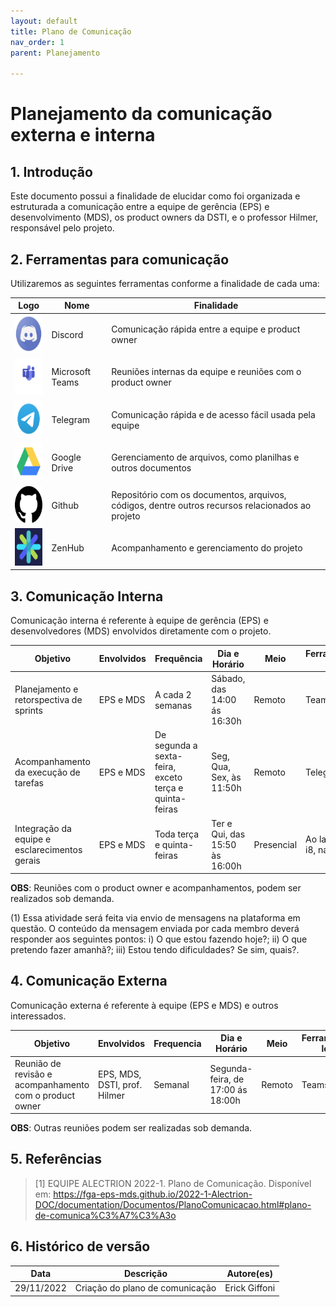 ```yaml
---
layout: default
title: Plano de Comunicação
nav_order: 1
parent: Planejamento

---
```


# Planejamento da comunicação externa e interna

<!-- Tópicos e subtópicos com numeração-->

## 1. Introdução
Este documento possui a finalidade de elucidar como foi organizada e estruturada a comunicação entre a equipe de gerência (EPS) e desenvolvimento (MDS), os product owners da DSTI, e o professor Hilmer, responsável pelo projeto.

## 2. Ferramentas para comunicação

Utilizaremos as seguintes ferramentas conforme a finalidade de cada uma:

|**Logo**|**Nome**|**Finalidade**|
|--------|-------------|---------|
|<img src="../assets/logos/discord.png" width="60px" height="60px">|Discord|Comunicação rápida entre a equipe e product owner|
|<img src="../assets/logos/teams.png" width="60px" height="60px">|Microsoft Teams|Reuniões internas da equipe e reuniões com o product owner|
|<img src="../assets/logos/telegram.png" width="60px" height="60px">|Telegram|Comunicação rápida e de acesso fácil usada pela equipe|
|<img src="../assets/logos/drive.png" width="60px" height="60px">|Google Drive|Gerenciamento de arquivos, como planilhas e outros documentos|
|<img src="../assets/logos/github.png" width="60px" height="60px">|Github|Repositório com os documentos, arquivos, códigos, dentre outros recursos relacionados ao projeto|
|<img src="../assets/logos/zenhub.png" width="60px" height="60px">|ZenHub| Acompanhamento e gerenciamento do projeto|

## 3. Comunicação Interna

Comunicação interna é referente à equipe de gerência (EPS) e desenvolvedores (MDS) envolvidos diretamente com o projeto.

|**Objetivo**|**Envolvidos**|**Frequência**|**Dia e Horário**|**Meio**|**Ferramenta**(ou local)|
|------------|--------------|--------------|-----------|--------|--------|
|Planejamento e retorspectiva de sprints| EPS e MDS| A cada 2 semanas | Sábado, das 14:00 ás 16:30h| Remoto|Teams|
|Acompanhamento da execução de tarefas| EPS e MDS| De segunda a sexta-feira, exceto terça e quinta-feiras| Seg, Qua, Sex, às 11:50h| Remoto|Telegram (1)|
|Integração da equipe e esclarecimentos gerais| EPS e MDS|Toda terça e quinta-feiras| Ter e Qui, das 15:50 às 16:00h|Presencial|Ao lado da sala i8, na FGA|

**OBS**: Reuniões com o product owner e acompanhamentos, podem ser realizados sob demanda.

(1) Essa atividade será feita via envio de mensagens na plataforma em questão. O conteúdo da mensagem enviada por cada membro deverá responder aos seguintes pontos: i) O que estou fazendo hoje?; ii) O que pretendo fazer amanhã?; iii) Estou tendo dificuldades? Se sim, quais?.

## 4. Comunicação Externa

Comunicação externa é referente à equipe (EPS e MDS) e outros interessados.

|**Objetivo**|**Envolvidos**|**Frequencia**|**Dia e Horário**|**Meio**|**Ferramenta**(ou local)|
|------------|--------------|--------------|-----------|--------|--------|
|Reunião de revisão e acompanhamento com o product owner| EPS, MDS, DSTI, prof. Hilmer| Semanal| Segunda-feira, de 17:00 ás 18:00h| Remoto|Teams|

**OBS**: Outras reuniões podem ser realizadas sob demanda.

## 5. Referências

<!-- Referências enumeradas-->

> [1] EQUIPE ALECTRION 2022-1. Plano de Comunicação. Disponível em: https://fga-eps-mds.github.io/2022-1-Alectrion-DOC/documentation/Documentos/PlanoComunicacao.html#plano-de-comunica%C3%A7%C3%A3o

## 6. Histórico de versão

|**Data**|**Descrição**|**Autore(es)**|
|--------|-------------|--------------|
|29/11/2022| Criação do plano de comunicação | Erick Giffoni |
